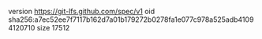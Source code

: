 version https://git-lfs.github.com/spec/v1
oid sha256:a7ec52ee7f7117b162d7a01b179272b0278fa1e077c978a525adb41094120710
size 17512
